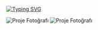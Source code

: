 
[![Typing SVG](https://readme-typing-svg.demolab.com?font=Fira+Code&weight=800&size=30&pause=1000&color=F70000BD&width=435&lines=Software+Engineering+Student;C%23%2C+SQL%2C+Java%2C+Python;Artificial+Intelligence%2C+Cyber+Security)](https://git.io/typing-svg)

![Proje Fotoğrafı](https://encrypted-tbn0.gstatic.com/images?q=tbn:ANd9GcTLc37dlrvpXkVqqP-Sdgay80aYapMKJIm7xw&s) ![Proje Fotoğrafı](https://imageio.forbes.com/specials-images/imageserve/650945e2810848cde5016621/What-Is-Generative-AI--A-super-Simple-Explanation-Anyone-Can-Understand/960x0.jpg?height=399&width=711&fit=bounds)
<!---
OmerTalhaBas/OmerTalhaBas is a ✨ special ✨ repository because its `README.md` (this file) appears on your GitHub profile.
You can click the Preview link to take a look at your changes.
--->
